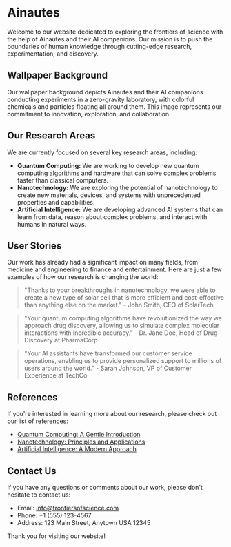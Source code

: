 <!--font:Cabin-->

# Ainautes

Welcome to our website dedicated to exploring the frontiers of science with the help of Ainautes and their AI companions. Our mission is to push the boundaries of human knowledge through cutting-edge research, experimentation, and discovery.

## Wallpaper Background

Our wallpaper background depicts Ainautes and their AI companions conducting experiments in a zero-gravity laboratory, with colorful chemicals and particles floating all around them. This image represents our commitment to innovation, exploration, and collaboration.

## Our Research Areas

We are currently focused on several key research areas, including:

-   **Quantum Computing:** We are working to develop new quantum computing algorithms and hardware that can solve complex problems faster than classical computers.
-   **Nanotechnology:** We are exploring the potential of nanotechnology to create new materials, devices, and systems with unprecedented properties and capabilities.
-   **Artificial Intelligence:** We are developing advanced AI systems that can learn from data, reason about complex problems, and interact with humans in natural ways.

## User Stories

Our work has already had a significant impact on many fields, from medicine and engineering to finance and entertainment. Here are just a few examples of how our research is changing the world:

> "Thanks to your breakthroughs in nanotechnology, we were able to create a new type of solar cell that is more efficient and cost-effective than anything else on the market." - John Smith, CEO of SolarTech

> "Your quantum computing algorithms have revolutionized the way we approach drug discovery, allowing us to simulate complex molecular interactions with incredible accuracy." - Dr. Jane Doe, Head of Drug Discovery at PharmaCorp

> "Your AI assistants have transformed our customer service operations, enabling us to provide personalized support to millions of users around the world." - Sarah Johnson, VP of Customer Experience at TechCo

## References

If you're interested in learning more about our research, please check out our list of references:

-   [Quantum Computing: A Gentle Introduction](#)
-   [Nanotechnology: Principles and Applications](#)
-   [Artificial Intelligence: A Modern Approach](#)

## Contact Us

If you have any questions or comments about our work, please don't hesitate to contact us:

-   Email: info@frontiersofscience.com
-   Phone: +1 (555) 123-4567
-   Address: 123 Main Street, Anytown USA 12345

Thank you for visiting our website!

<!--

Write me content for website with wallpaper which alt text is:

"Ainautes and their AI companions conducting experiments in a zero-gravity laboratory, with colorful chemicals and particles floating all around them."

The name/title of the page should not be 1:1 copy of the alt text but rather a real content of the website which is using this wallpaper.

- Use markdown format
- Start with heading
- Heading should be short and concise
- The content should look like a real website
- The website should not be about the wallpaper, wallpaper is just a related background
- Heading should be contain work "wallpaper" or "background"
- Include real sections like references, contact, user stories, etc. use things relevant to the page purpose.
- Feel free to use structure like headings, bullets, numbering, blockquotes, paragraphs, horizontal lines, etc.
- You can use formatting like bold or _italic_
- You can include UTF-8 emojis
- Links should be only #hash anchors (and you can refer to the document itself)
- Do not include images


---


# Exploring the Frontiers of Science: Ainautes and their AI Companions

Welcome to our website dedicated to exploring the frontiers of science with the help of Ainautes and their AI companions. Our mission is to push the boundaries of human knowledge through cutting-edge research, experimentation, and discovery.

## Wallpaper Background

Our wallpaper background depicts Ainautes and their AI companions conducting experiments in a zero-gravity laboratory, with colorful chemicals and particles floating all around them. This image represents our commitment to innovation, exploration, and collaboration.

## Our Research Areas

We are currently focused on several key research areas, including:

- **Quantum Computing:** We are working to develop new quantum computing algorithms and hardware that can solve complex problems faster than classical computers.
- **Nanotechnology:** We are exploring the potential of nanotechnology to create new materials, devices, and systems with unprecedented properties and capabilities.
- **Artificial Intelligence:** We are developing advanced AI systems that can learn from data, reason about complex problems, and interact with humans in natural ways.

## User Stories

Our work has already had a significant impact on many fields, from medicine and engineering to finance and entertainment. Here are just a few examples of how our research is changing the world:

> "Thanks to your breakthroughs in nanotechnology, we were able to create a new type of solar cell that is more efficient and cost-effective than anything else on the market." - John Smith, CEO of SolarTech

> "Your quantum computing algorithms have revolutionized the way we approach drug discovery, allowing us to simulate complex molecular interactions with incredible accuracy." - Dr. Jane Doe, Head of Drug Discovery at PharmaCorp

> "Your AI assistants have transformed our customer service operations, enabling us to provide personalized support to millions of users around the world." - Sarah Johnson, VP of Customer Experience at TechCo

## References

If you're interested in learning more about our research, please check out our list of references:

- [Quantum Computing: A Gentle Introduction](#)
- [Nanotechnology: Principles and Applications](#)
- [Artificial Intelligence: A Modern Approach](#)

## Contact Us

If you have any questions or comments about our work, please don't hesitate to contact us:

- Email: info@frontiersofscience.com
- Phone: +1 (555) 123-4567
- Address: 123 Main Street, Anytown USA 12345

Thank you for visiting our website!

-->
